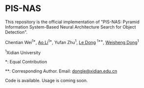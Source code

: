 # PIS-NAS

This repository is the official implementation  of "PIS-NAS: Pyramid Information System-Based Neural Architecture Search for Object Detection". 

Chentian Wei<sup>1*</sup>, [Ao Li](https://liaosite.github.io/)<sup>1\*</sup>, Yufan Zhu<sup>1</sup>, [Le Dong](https://faculty.xidian.edu.cn/DL4/zh_CN/index/430205/list/index.htm) <sup>1\*\*</sup>, [Weisheng Dong](https://see.xidian.edu.cn/faculty/wsdong/)<sup>1</sup>

<sup>1</sup>Xidian University

*: Equal Contribution

**: Corresponding Author. Email: dongle@xidian.edu.cn

Code is available. Usage is coming soon.

